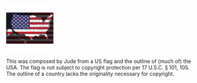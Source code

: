 ![USA](usa.png)
 
 This was composed by Jude from a US flag and the outline of (much of) the USA. The flag is not subject to copyright protection per 17 U.S.C. § 101, 105. The outline of a country lacks the originality necessary for copyright.